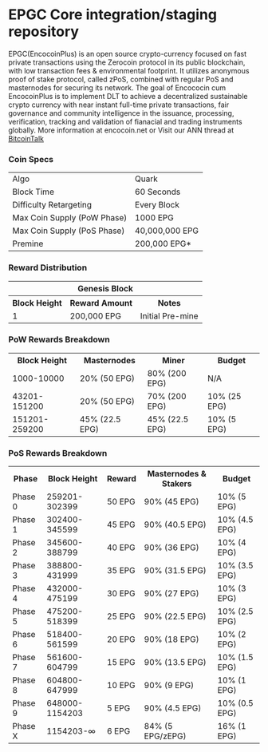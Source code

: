 EPGC Core integration/staging repository
=====================================
EPGC(EncocoinPlus) is an open source crypto-currency focused on fast private transactions using the Zerocoin protocol in its public blockchain, with low transaction fees & environmental footprint.  It utilizes anonymous proof of stake protocol, called zPoS, combined with regular PoS and masternodes for securing its network. 
The goal of Encococin cum EncocoinPlus is to implement DLT to achieve a decentralized sustainable crypto currency with near instant full-time private transactions, fair governance and community intelligence in the issuance, processing, verification, tracking and validation of fianacial and trading instruments globally.
More information at encocoin.net or Visit our ANN thread at [BitcoinTalk](http://www.bitcointalk.org/index.php?topic=1262920)

### Coin Specs
<table>
<tr><td>Algo</td><td>Quark</td></tr>
<tr><td>Block Time</td><td>60 Seconds</td></tr>
<tr><td>Difficulty Retargeting</td><td>Every Block</td></tr>
<tr><td>Max Coin Supply (PoW Phase)</td><td>1000 EPG</td></tr>
<tr><td>Max Coin Supply (PoS Phase)</td><td>40,000,000 EPG</td></tr>
<tr><td>Premine</td><td>200,000 EPG*</td></tr>
</table>

### Reward Distribution

<table>
<th colspan=4>Genesis Block</th>
<tr><th>Block Height</th><th>Reward Amount</th><th>Notes</th></tr>
<tr><td>1</td><td>200,000 EPG</td><td>Initial Pre-mine</td></tr>
</table>

### PoW Rewards Breakdown

<table>
<th>Block Height</th><th>Masternodes</th><th>Miner</th><th>Budget</th>
<tr><td>1000-10000</td><td>20% (50 EPG)</td><td>80% (200 EPG)</td><td>N/A</td></tr>
<tr><td>43201-151200</td><td>20% (50 EPG)</td><td>70% (200 EPG)</td><td>10% (25 EPG)</td></tr>
<tr><td>151201-259200</td><td>45% (22.5 EPG)</td><td>45% (22.5 EPG)</td><td>10% (5 EPG)</td></tr>
</table>

### PoS Rewards Breakdown

<table>
<th>Phase</th><th>Block Height</th><th>Reward</th><th>Masternodes & Stakers</th><th>Budget</th>
<tr><td>Phase 0</td><td>259201-302399</td><td>50 EPG</td><td>90% (45 EPG)</td><td>10% (5 EPG)</td></tr>
<tr><td>Phase 1</td><td>302400-345599</td><td>45 EPG</td><td>90% (40.5 EPG)</td><td>10% (4.5 EPG)</td></tr>
<tr><td>Phase 2</td><td>345600-388799</td><td>40 EPG</td><td>90% (36 EPG)</td><td>10% (4 EPG)</td></tr>
<tr><td>Phase 3</td><td>388800-431999</td><td>35 EPG</td><td>90% (31.5 EPG)</td><td>10% (3.5 EPG)</td></tr>
<tr><td>Phase 4</td><td>432000-475199</td><td>30 EPG</td><td>90% (27 EPG)</td><td>10% (3 EPG)</td></tr>
<tr><td>Phase 5</td><td>475200-518399</td><td>25 EPG</td><td>90% (22.5 EPG)</td><td>10% (2.5 EPG)</td></tr>
<tr><td>Phase 6</td><td>518400-561599</td><td>20 EPG</td><td>90% (18 EPG)</td><td>10% (2 EPG)</td></tr>
<tr><td>Phase 7</td><td>561600-604799</td><td>15 EPG</td><td>90% (13.5 EPG)</td><td>10% (1.5 EPG)</td></tr>
<tr><td>Phase 8</td><td>604800-647999</td><td>10 EPG</td><td>90% (9 EPG)</td><td>10% (1 EPG)</td></tr>
<tr><td>Phase 9</td><td>648000-1154203</td><td>5 EPG</td><td>90% (4.5 EPG)</td><td>10% (0.5 EPG)</td></tr>
<tr><td>Phase X</td><td>1154203-∞</td><td>6 EPG</td><td>84% (5 EPG/zEPG)</td><td>16% (1 EPG)</td></tr>
</table>
